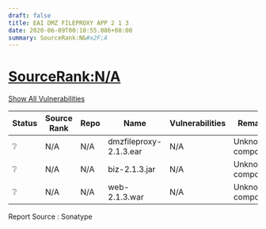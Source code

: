 ```yaml
---
draft: false
title: EAI DMZ FILEPROXY APP 2 1 3
date: 2020-06-09T00:10:55.086+08:00
summary: SourceRank:N&#x2F;A
---
```


# <u>SourceRank:N&#x2F;A</u>

<a onclick="var x=document.getElementsByName('vulnerabilities');var y=[...x].filter(e=>e.style.display=='none').length==0?'none':'block';x.forEach(e=>e.style.display=y);this.innerHTML=y=='none'?'Show All Vulnerabilities':'Hide All Vulnerabilities'" href="javascript:void(0)">Show All Vulnerabilities</a>

| Status | Source<br/>Rank | Repo | Name | Vulnerabilities | Remarks |
| - | - | - | - | - | - |
|❔|N/A|N/A|dmzfileproxy-2.1.3.ear|N/A|Unknown component|
|❔|N/A|N/A|biz-2.1.3.jar|N/A|Unknown component|
|❔|N/A|N/A|web-2.1.3.war|N/A|Unknown component|


Report Source : Sonatype
